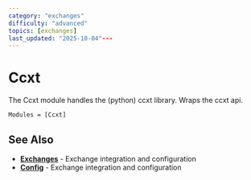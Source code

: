 ```yaml
---
category: "exchanges"
difficulty: "advanced"
topics: [exchanges]
last_updated: "2025-10-04"---
---
```


# Ccxt

The Ccxt module handles the (python) ccxt library. Wraps the ccxt api.

```@autodocs
Modules = [Ccxt]
```


## See Also

- **[Exchanges](../exchanges.md)** - Exchange integration and configuration
- **[Config](../config.md)** - Exchange integration and configuration
